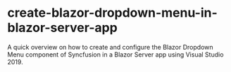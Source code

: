 # create-blazor-dropdown-menu-in-blazor-server-app
A quick overview on how to create and configure the Blazor Dropdown Menu component of Syncfusion in a Blazor Server app using Visual Studio 2019.
